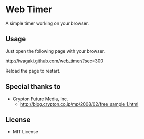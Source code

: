 Web Timer
=========
A simple timer working on your browser.

Usage
-----

Just open the following page with your browser.

http://iwagaki.github.com/web_timer/?sec=300

Reload the page to restart.

Special thanks to
-----------------

- Crypton Future Media, Inc.
  - http://blog.crypton.co.jp/mp/2008/02/free_sample_1.html

License
-------
- MIT License
